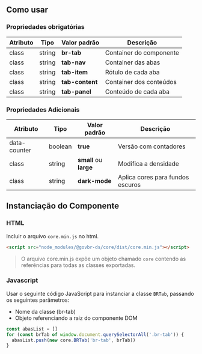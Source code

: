 [Version]: # (6.2.5)

## Como usar

### Propriedades obrigatórias

| Atributo | Tipo   | Valor padrão    | Descrição               |
| -------- | ------ | --------------- | ----------------------- |
| class    | string | **br-tab**      | Container do componente |
| class    | string | **tab-nav**     | Container das abas      |
| class    | string | **tab-item**    | Rótulo de cada aba      |
| class    | string | **tab-content** | Container dos conteúdos |
| class    | string | **tab-panel**   | Conteúdo de cada aba    |

### Propriedades Adicionais

| Atributo     | Tipo    | Valor padrão           | Descrição                        |
| ------------ | ------- | ---------------------- | -------------------------------- |
| data-counter | boolean | **true**               | Versão com contadores            |
| class        | string  | **small** ou **large** | Modifica a densidade             |
| class        | string  | **dark-mode**          | Aplica cores para fundos escuros |

## Instanciação do Componente

### HTML

Incluir o arquivo `core.min.js` no html.

```html
<script src="node_modules/@govbr-ds/core/dist/core.min.js"></script>
```

> O arquivo core.min.js expõe um objeto chamado `core` contendo as referências para todas as classes exportadas.

### Javascript

Usar o seguinte código JavaScript para instanciar a classe `BRTab`, passando os seguintes parâmetros:

-   Nome da classe (br-tab)
-   Objeto referenciando a raiz do componente DOM

```javascript
const abasList = []
for (const brTab of window.document.querySelectorAll('.br-tab')) {
  abasList.push(new core.BRTab('br-tab', brTab))
}
```
